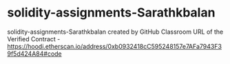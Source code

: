 # solidity-assignments-Sarathkbalan
solidity-assignments-Sarathkbalan created by GitHub Classroom
URL of the Verified Contract -https://hoodi.etherscan.io/address/0xb0932418cC595248157e7AFa7943F39f5d424A84#code
